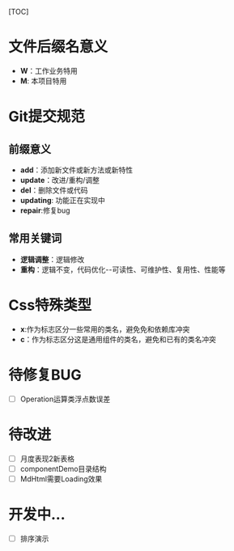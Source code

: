 [TOC]

# 文件后缀名意义
- **W**：工作业务特用
- **M**: 本项目特用

# Git提交规范
## 前缀意义
- **add**：添加新文件或新方法或新特性
- **update**：改进/重构/调整
- **del**：删除文件或代码
- **updating**: 功能正在实现中
- **repair**:修复bug

## 常用关键词
- **逻辑调整**：逻辑修改
- **重构**：逻辑不变，代码优化--可读性、可维护性、复用性、性能等

# Css特殊类型
- **x**:作为标志区分一些常用的类名，避免免和依赖库冲突
- **c**：作为标志区分这是通用组件的类名，避免和已有的类名冲突

# 待修复BUG
- [ ] Operation运算类浮点数误差

# 待改进
- [ ] 月度表现2新表格
- [ ] componentDemo目录结构
- [ ] MdHtml需要Loading效果

# 开发中...
- [ ] 排序演示

